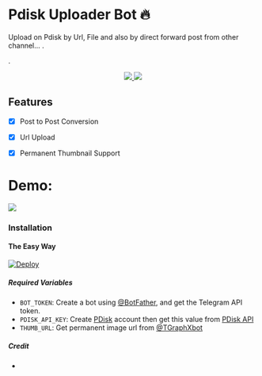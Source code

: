 # Pdisk Uploader Bot 🔥

Upload on Pdisk by Url, File and also by direct forward post from other channel...
.

.
  </a>
</p>
<p align="center">
  <a href="https://github.com/OO7ROBot/pdisk_uploader/stargazers">
    <img src="https://img.shields.io/github/stars/OO7ROBot/pdisk_uploader?style=social">

  </a>
  
  <a href="https://github.com/OO7ROBot/pdisk_uploader/fork">
    <img src="https://img.shields.io/github/forks/OO7ROBot/pdisk_uploader?label=Fork&style=social">

  </a>  
</p>


## Features

- [x] Post to Post Conversion

- [x] Url Upload

- [x] Permanent Thumbnail Support

# Demo:
<a href="https://telegram.me/uptoPDiskbot"><img src="https://img.shields.io/badge/@uptoPDiskbot-1a66ff?style=for-the-badge&logo=telegram&logoColor=white"></a>


### Installation

#### The Easy Way

[![Deploy](https://www.herokucdn.com/deploy/button.svg)](https://www.heroku.com/deploy?template=https://github.com/royfds/pdisk_uploader)

##### Required Variables

- `BOT_TOKEN`: Create a bot using [@BotFather](https://telegram.dog/BotFather), and get the Telegram API token.
- `PDISK_API_KEY`: Create [PDisk](https://www.pdisk.me/earn?referUid=7dd5qb) account then get this value from [PDisk API](https://www.pdisk.me/use-api)
- `THUMB_URL`: Get permanent image url from [@TGraphXbot](https://telegram.me/TGraphXbot)


##### Credit

-  
